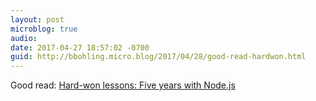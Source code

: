 ```yaml
---
layout: post
microblog: true
audio: 
date: 2017-04-27 18:57:02 -0700
guid: http://bbohling.micro.blog/2017/04/28/good-read-hardwon.html
---
```

Good read: [Hard-won lessons: Five years with Node.js](https://blog.scottnonnenberg.com/hard-won-lessons-five-years-with-node-js/)
